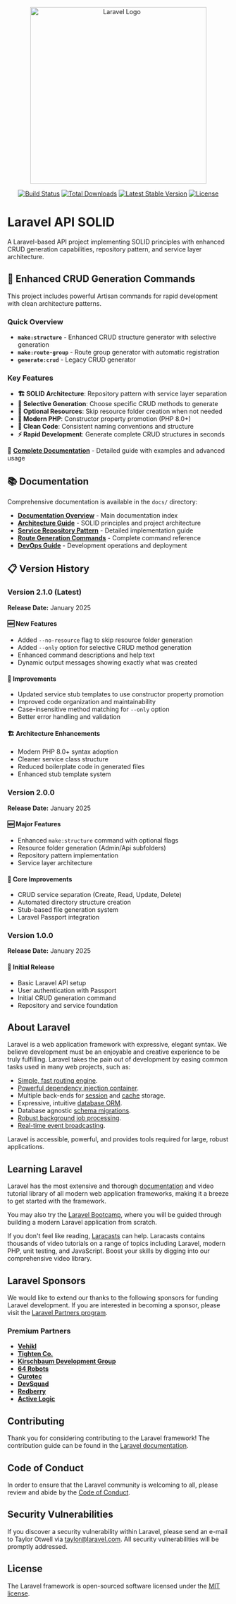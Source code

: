 <p align="center"><a href="https://laravel.com" target="_blank"><img src="https://raw.githubusercontent.com/laravel/art/master/logo-lockup/5%20SVG/2%20CMYK/1%20Full%20Color/laravel-logolockup-cmyk-red.svg" width="400" alt="Laravel Logo"></a></p>

<p align="center">
<a href="https://github.com/laravel/framework/actions"><img src="https://github.com/laravel/framework/workflows/tests/badge.svg" alt="Build Status"></a>
<a href="https://packagist.org/packages/laravel/framework"><img src="https://img.shields.io/packagist/dt/laravel/framework" alt="Total Downloads"></a>
<a href="https://packagist.org/packages/laravel/framework"><img src="https://img.shields.io/packagist/v/laravel/framework" alt="Latest Stable Version"></a>
<a href="https://packagist.org/packages/laravel/framework"><img src="https://img.shields.io/packagist/l/laravel/framework" alt="License"></a>
</p>

# Laravel API SOLID

A Laravel-based API project implementing SOLID principles with enhanced CRUD generation capabilities, repository pattern, and service layer architecture.

## 🚀 Enhanced CRUD Generation Commands

This project includes powerful Artisan commands for rapid development with clean architecture patterns.

### Quick Overview

- **`make:structure`** - Enhanced CRUD structure generator with selective generation
- **`make:route-group`** - Route group generator with automatic registration
- **`generate:crud`** - Legacy CRUD generator

### Key Features

- **🏗️ SOLID Architecture**: Repository pattern with service layer separation
- **🎯 Selective Generation**: Choose specific CRUD methods to generate
- **📁 Optional Resources**: Skip resource folder creation when not needed
- **🔧 Modern PHP**: Constructor property promotion (PHP 8.0+)
- **📝 Clean Code**: Consistent naming conventions and structure
- **⚡ Rapid Development**: Generate complete CRUD structures in seconds

📖 **[Complete Documentation](./docs/general/route-generation.md)** - Detailed guide with examples and advanced usage

## 📚 Documentation

Comprehensive documentation is available in the `docs/` directory:

- **[Documentation Overview](./docs/README.md)** - Main documentation index
- **[Architecture Guide](./docs/general/architecture.md)** - SOLID principles and project architecture
- **[Service Repository Pattern](./docs/general/service-repository-pattern.md)** - Detailed implementation guide
- **[Route Generation Commands](./docs/general/route-generation.md)** - Complete command reference
- **[DevOps Guide](./docs/general/devops.md)** - Development operations and deployment

## 📋 Version History

### Version 2.1.0 (Latest)
**Release Date:** January 2025

#### 🆕 New Features
- Added `--no-resource` flag to skip resource folder generation
- Added `--only` option for selective CRUD method generation
- Enhanced command descriptions and help text
- Dynamic output messages showing exactly what was created

#### 🔧 Improvements
- Updated service stub templates to use constructor property promotion
- Improved code organization and maintainability
- Case-insensitive method matching for `--only` option
- Better error handling and validation

#### 🏗️ Architecture Enhancements
- Modern PHP 8.0+ syntax adoption
- Cleaner service class structure
- Reduced boilerplate code in generated files
- Enhanced stub template system

### Version 2.0.0
**Release Date:** January 2025

#### 🆕 Major Features
- Enhanced `make:structure` command with optional flags
- Resource folder generation (Admin/Api subfolders)
- Repository pattern implementation
- Service layer architecture

#### 🔧 Core Improvements
- CRUD service separation (Create, Read, Update, Delete)
- Automated directory structure creation
- Stub-based file generation system
- Laravel Passport integration

### Version 1.0.0
**Release Date:** January 2025

#### 🎉 Initial Release
- Basic Laravel API setup
- User authentication with Passport
- Initial CRUD generation command
- Repository and service foundation

## About Laravel

Laravel is a web application framework with expressive, elegant syntax. We believe development must be an enjoyable and creative experience to be truly fulfilling. Laravel takes the pain out of development by easing common tasks used in many web projects, such as:

- [Simple, fast routing engine](https://laravel.com/docs/routing).
- [Powerful dependency injection container](https://laravel.com/docs/container).
- Multiple back-ends for [session](https://laravel.com/docs/session) and [cache](https://laravel.com/docs/cache) storage.
- Expressive, intuitive [database ORM](https://laravel.com/docs/eloquent).
- Database agnostic [schema migrations](https://laravel.com/docs/migrations).
- [Robust background job processing](https://laravel.com/docs/queues).
- [Real-time event broadcasting](https://laravel.com/docs/broadcasting).

Laravel is accessible, powerful, and provides tools required for large, robust applications.

## Learning Laravel

Laravel has the most extensive and thorough [documentation](https://laravel.com/docs) and video tutorial library of all modern web application frameworks, making it a breeze to get started with the framework.

You may also try the [Laravel Bootcamp](https://bootcamp.laravel.com), where you will be guided through building a modern Laravel application from scratch.

If you don't feel like reading, [Laracasts](https://laracasts.com) can help. Laracasts contains thousands of video tutorials on a range of topics including Laravel, modern PHP, unit testing, and JavaScript. Boost your skills by digging into our comprehensive video library.

## Laravel Sponsors

We would like to extend our thanks to the following sponsors for funding Laravel development. If you are interested in becoming a sponsor, please visit the [Laravel Partners program](https://partners.laravel.com).

### Premium Partners

- **[Vehikl](https://vehikl.com)**
- **[Tighten Co.](https://tighten.co)**
- **[Kirschbaum Development Group](https://kirschbaumdevelopment.com)**
- **[64 Robots](https://64robots.com)**
- **[Curotec](https://www.curotec.com/services/technologies/laravel)**
- **[DevSquad](https://devsquad.com/hire-laravel-developers)**
- **[Redberry](https://redberry.international/laravel-development)**
- **[Active Logic](https://activelogic.com)**

## Contributing

Thank you for considering contributing to the Laravel framework! The contribution guide can be found in the [Laravel documentation](https://laravel.com/docs/contributions).

## Code of Conduct

In order to ensure that the Laravel community is welcoming to all, please review and abide by the [Code of Conduct](https://laravel.com/docs/contributions#code-of-conduct).

## Security Vulnerabilities

If you discover a security vulnerability within Laravel, please send an e-mail to Taylor Otwell via [taylor@laravel.com](mailto:taylor@laravel.com). All security vulnerabilities will be promptly addressed.

## License

The Laravel framework is open-sourced software licensed under the [MIT license](https://opensource.org/licenses/MIT).
